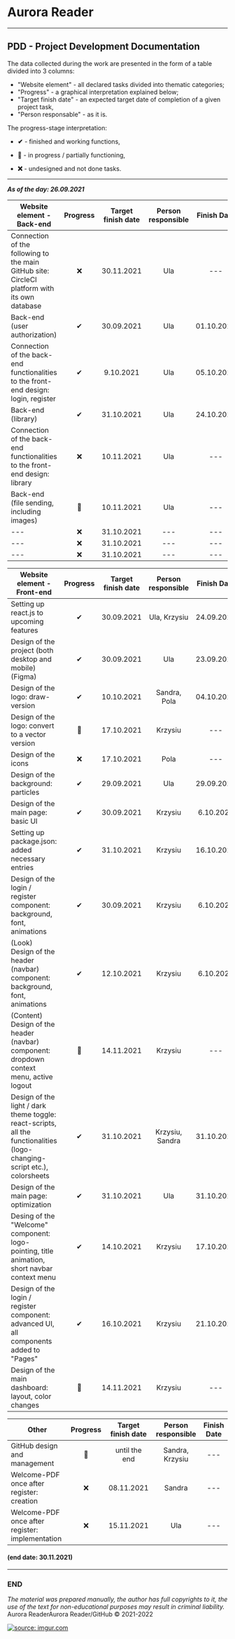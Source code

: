 # Aurora Reader

- - -

## PDD - Project Development Documentation

The data collected during the work are presented in the form of a table divided into 3 columns:
 - "Website element" - all declared tasks divided into thematic categories;
 - "Progress" - a graphical interpretation explained below;
 - "Target finish date" - an expected target date of completion of a given project task,
 - "Person responsable" - as it is.

The progress-stage interpretation:

- **✔** - finished and working functions,

- **🚧** - in progress / partially functioning,

- **❌** - undesigned and not done tasks.

- - -

***As of the day: 26.09.2021***


| Website element - Back-end | Progress | Target finish date | Person responsible | Finish Date |
|-|:-:|:-:|:-:|:-:|         
| Connection of the following to the main GitHub site: CircleCI platform with its own database |❌|30.11.2021|Ula| --- | 
| Back-end (user authorization) |✔|30.09.2021|Ula|01.10.2021| 
| Connection of the back-end functionalities to the front-end design: login, register|✔|9.10.2021|Ula|05.10.2021| 
| Back-end (library) |✔|31.10.2021|Ula| 24.10.2021 | 
| Connection of the back-end functionalities to the front-end design: library |❌|10.11.2021| Ula | --- | 
| Back-end (file sending, including images) |🚧|10.11.2021|Ula| --- | 
| --- |❌|31.10.2021|---| --- | 
| --- |❌|31.10.2021|---| --- | 
| --- |❌|31.10.2021|---| --- | 

| Website element - Front-end | Progress | Target finish date | Person responsible | Finish Date | 
|-|:-:|:-:|:-:|:-:| 
| Setting up react.js to upcoming features |✔|30.09.2021|Ula, Krzysiu| 24.09.2021 |   
| Design of the project (both desktop and mobile) (Figma) |✔|30.09.2021|Ula| 23.09.2021 | 
| Design of the logo: draw-version |✔|10.10.2021|Sandra, Pola| 04.10.2021 | 
| Design of the logo: convert to a vector version |🚧|17.10.2021|Krzysiu| --- | 
| Design of the icons |❌|17.10.2021|Pola| --- | 
| Design of the background: particles |✔|29.09.2021|Ula| 29.09.2021 | 
| Design of the main page: basic UI |✔|30.09.2021|Krzysiu| 6.10.2021 | 
| Setting up package.json: added necessary entries |✔|31.10.2021|Krzysiu| 16.10.2021 | 
| Design of the login / register component: background, font, animations |✔|30.09.2021|Krzysiu| 6.10.2021 | 
| (Look) Design of the header (navbar) component: background, font, animations |✔|12.10.2021|Krzysiu| 6.10.2021 |
| (Content) Design of the header (navbar) component: dropdown context menu, active logout |🚧|14.11.2021|Krzysiu| --- | 
| Design of the light / dark theme toggle: react-scripts, all the functionalities (logo-changing-script etc.), colorsheets |✔|31.10.2021|Krzysiu, Sandra|31.10.2021| 
| Design of the main page: optimization |✔|31.10.2021|Ula|31.10.2021|
| Desing of the "Welcome" component: logo-pointing, title animation, short navbar context menu |✔|14.10.2021|Krzysiu|17.10.2021 | 
| Design of the login / register component: advanced UI, all components added to "Pages" |✔|16.10.2021|Krzysiu|21.10.2021 | 
| Design of the main dashboard: layout, color changes |🚧|14.11.2021|Krzysiu| --- |

| Other | Progress | Target finish date | Person responsible | Finish Date | 
|-|:-:|:-:|:-:|:-:|
| GitHub design and management |🚧|until the end|Sandra, Krzysiu| --- | 
| Welcome-PDF once after register: creation |❌|08.11.2021| Sandra | --- | 
| Welcome-PDF once after register: implementation |❌|15.11.2021|Ula| --- | 


#### (end date: 30.11.2021)

 - - - 

### END

 *The material was prepared manually, the author has full copyrights to it, the use of the text for non-educational purposes may result in criminal liability.*
 Aurora ReaderAurora Reader/GitHub © 2021-2022

<a href="https://imgur.com/ZTJCO6z"><img src="https://i.imgur.com/ZTJCO6zm.png" title="source: imgur.com" /></a>
